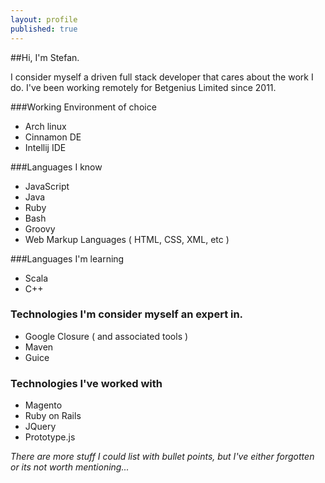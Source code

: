 ```yaml
---
layout: profile
published: true
---
```


##Hi, I'm Stefan.

I consider myself a driven full stack developer that cares about the work I do. I've been working remotely for Betgenius Limited since 2011.

###Working Environment of choice
- Arch linux
- Cinnamon DE
- Intellij IDE 

###Languages I know
- JavaScript
- Java
- Ruby
- Bash
- Groovy
- Web Markup Languages ( HTML, CSS, XML, etc )

###Languages I'm learning
- Scala
- C++

### Technologies I'm consider myself an expert in.
- Google Closure ( and associated tools )
- Maven
- Guice

### Technologies I've worked with
- Magento
- Ruby on Rails
- JQuery
- Prototype.js


<i>There are more stuff I could list with bullet points, but I've either forgotten or its not worth mentioning...</i>


